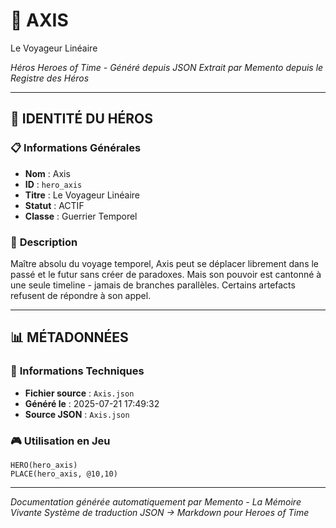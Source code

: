 # 🏹 **AXIS**
Le Voyageur Linéaire

*Héros Heroes of Time - Généré depuis JSON*
*Extrait par Memento depuis le Registre des Héros*

---

## 🎯 **IDENTITÉ DU HÉROS**

### 📋 **Informations Générales**
- **Nom** : Axis
- **ID** : `hero_axis`
- **Titre** : Le Voyageur Linéaire
- **Statut** : ACTIF
- **Classe** : Guerrier Temporel

### 📖 **Description**
Maître absolu du voyage temporel, Axis peut se déplacer librement dans le passé et le futur sans créer de paradoxes. Mais son pouvoir est cantonné à une seule timeline - jamais de branches parallèles. Certains artefacts refusent de répondre à son appel.


---

## 📊 **MÉTADONNÉES**

### 🔧 **Informations Techniques**
- **Fichier source** : `Axis.json`
- **Généré le** : 2025-07-21 17:49:32
- **Source JSON** : `Axis.json`

### 🎮 **Utilisation en Jeu**
```hots
HERO(hero_axis)
PLACE(hero_axis, @10,10)
```

---

*Documentation générée automatiquement par Memento - La Mémoire Vivante*
*Système de traduction JSON → Markdown pour Heroes of Time*
